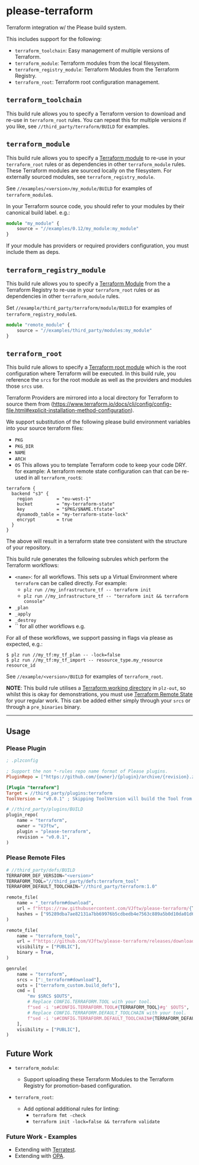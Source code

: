 # please-terraform
Terraform integration w/ the Please build system.

This includes support for the following:
 * `terraform_toolchain`: Easy management of multiple versions of Terraform.
 * `terraform_module`: Terraform modules from the local filesystem.
 * `terraform_registry_module`: Terraform Modules from the Terraform Registry.
 * `terraform_root`: Terraform root configuration management.


## `terraform_toolchain`

This build rule allows you to specify a Terraform version to download and re-use in `terraform_root` rules. You can repeat this for multiple versions if you like, see `//third_party/terraform/BUILD` for examples.

## `terraform_module`

This build rule allows you to specify a [Terraform module](https://www.terraform.io/docs/language/modules/index.html) to re-use in your `terraform_root` rules or as dependencies in other `terraform_module` rules. These Terraform modules are sourced locally on the filesystem. For externally sourced modules, see `terraform_registry_module`.

See `//examples/<version>/my_module/BUILD` for examples of `terraform_module`s.

In your Terraform source code, you should refer to your modules by their canonical build label. e.g.:

```typescript
module "my_module" {
    source = "//examples/0.12/my_module:my_module"
}
```

If your module has providers or required providers configuration, you must include them as deps.


## `terraform_registry_module`

This build rule allows you to specify a [Terraform Module]() from the a Terraform Registry to re-use in your `terraform_root` rules or as dependencies in other `terraform_module` rules.

Set `//example/third_party/terraform/module/BUILD` for examples of `terraform_registry_module`s.

```typescript
module "remote_module" {
    source = "//examples/third_party/modules:my_module"
}
```

## `terraform_root`

This build rule allows to specify a [Terraform root module](https://www.terraform.io/docs/language/modules/index.html#the-root-module) which is the root configuration where Terraform will be executed. In this build rule, you reference the `srcs` for the root module as well as the providers and modules those `srcs` use.

Terraform Providers are mirrored into a local directory for Terraform to source them from (https://www.terraform.io/docs/cli/config/config-file.html#explicit-installation-method-configuration).


We support substitution of the following please build environment variables into your source terraform files:
 - `PKG`
 - `PKG_DIR`
 - `NAME`
 - `ARCH`
 - `OS`
This allows you to template Terraform code to keep your code DRY. for example: A terraform remote state configuration can that can be re-used in all `terraform_root`s:
```
terraform {
  backend "s3" {
    region         = "eu-west-1"
    bucket         = "my-terraform-state"
    key            = "$PKG/$NAME.tfstate"
    dynamodb_table = "my-terraform-state-lock"
    encrypt        = true
  }
}
```
The above will result in a terraform state tree consistent with the structure of your repository.

This build rule generates the following subrules which perform the Terraform workflows:
 * `<name>`: for all workflows. This sets up a Virtual Environment where `terraform` can be called directly. For example:
    * `plz run //my_infrastructure_tf -- terraform init`
    * `plz run //my_infrastructure_tf -- "terraform init && terraform console"`
 * `_plan`
 * `_apply`
 * `_destroy`
 * `` for all other workflows e.g.

For all of these workflows, we support passing in flags via please as expected, e.g.:
```
$ plz run //my_tf:my_tf_plan -- -lock=false
$ plz run //my_tf:my_tf_import -- resource_type.my_resource resource_id
```

See `//example/<version>/BUILD` for examples of `terraform_root`.

**NOTE**: This build rule utilises a [Terraform working directory](https://www.terraform.io/docs/cli/init/index.html) in `plz-out`, so whilst this is okay for demonstrations, you must use [Terraform Remote State](https://www.terraform.io/docs/language/state/remote.html) for your regular work. This can be added either simply through your `srcs` or through a `pre_binaries` binary.

---

## Usage


### Please Plugin

```ini
; .plzconfig

; Support the non *-rules repo name format of Please plugins.
PluginRepo = ["https://github.com/{owner}/{plugin}/archive/{revision}.zip"]

[Plugin "terraform"]
Target = //third_party/plugins:terraform
ToolVersion = "v0.0.1" ; Skipping ToolVersion will build the Tool from source.
```

```python
# //third_party/plugins/BUILD
plugin_repo(
    name = "terraform",
    owner = "VJftw",
    plugin = "please-terraform",
    revision = "v0.0.1",
)
```

### Please Remote Files

```python
# //third_party/defs/BUILD
TERRAFORM_DEF_VERSION="<version>"
TERRAFORM_TOOL="//third_party/defs:terraform_tool"
TERRAFORM_DEFAULT_TOOLCHAIN="//third_party/terraform:1.0"

remote_file(
    name = "_terraform#download",
    url = f"https://raw.githubusercontent.com/VJftw/please-terraform/{TERRAFORM_DEF_VERSION}/build/defs/terraform.build_defs",
    hashes = ["95289dba7ae82131a7bb69976b5cdbedb4e7563c889a5b0d10da01d643be4540"],
)

remote_file(
    name = "terraform_tool",
    url = f"https://github.com/VJftw/please-terraform/releases/download/{TERRAFORM_DEF_VERSION}/please-terraform",
    visibility = ["PUBLIC"],
    binary = True,
)

genrule(
    name = "terraform",
    srcs = [":_terraform#download"],
    outs = ["terraform_custom.build_defs"],
    cmd = [
        "mv $SRCS $OUTS",
        # Replace CONFIG.TERRAFORM.TOOL with your tool.
        f"sed -i 's#CONFIG.TERRAFORM.TOOL#{TERRAFORM_TOOL}#g' $OUTS",
        # Replace CONFIG.TERRAFORM.DEFAULT_TOOLCHAIN with your tool.
        f"sed -i 's#CONFIG.TERRAFORM.DEFAULT_TOOLCHAIN#{TERRAFORM_DEFAULT_TOOLCHAIN}#g' $OUTS",
    ],
    visibility = ["PUBLIC"],
)
```


## Future Work

* `terraform_module`:
    * Support uploading these Terraform Modules to the Terraform Registry for promotion-based configuration.

* `terraform_root`:
    * Add optional additional rules for linting:
        * `terraform fmt -check`
        * `terraform init -lock=false && terraform validate`


### Future Work - Examples

- Extending with [Terratest](https://terratest.gruntwork.io/).
- Extending with [OPA](https://www.openpolicyagent.org/docs/latest/terraform/).
